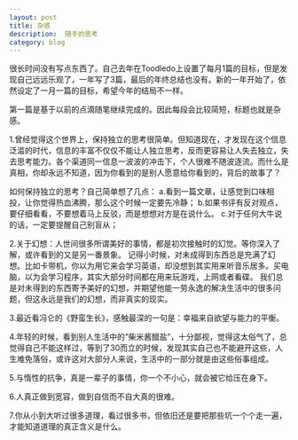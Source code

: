 ```yaml
---
layout: post
title: 杂感
description:  随手的思考
category: blog
---
```

很长时间没有写点东西了。自己去年在Toodledo上设置了每月1篇的目标，但是发现自己远远乐观了，一年写了3篇，最后的年终总结也没有。新的一年开始了，依然设定了一月一篇的目标，希望今年的结局不一样。

第一篇是基于以前的点滴随笔继续完成的。因此每段会比较简短，标题也就是杂感。

1.曾经觉得这个世界上，保持独立的思考很简单。但知道现在，才发现在这个信息泛滥的时代，信息的丰富不仅仅不能让人独立思考，反而更容易让人失去独立，失去思考能力。各个渠道同一信息一波波的冲击下，个人很难不随波逐流。而什么是真相，你却永远不知道，因为你看到的是别人愿意给你看到的，背后的故事了？

如何保持独立的思考？自己简单想了几点：
a.看到一篇文章，让感觉到口味相投，让你觉得热血沸腾，那么这个时候一定要先冷静；
b.如果书评有反对观点，要仔细看看，不要想着马上反驳，而是想想对方是在说什么。
c.对于任何大牛说的话，一定要提醒自己别盲从；

2.关于幻想：人世间很多所谓美好的事情，都是初次接触时的幻觉。等你深入了解，或许看到的又是另一番景象。
记得小时候，对未成得到东西总是充满了幻想。比如卡带机，你以为用它来会学习英语，却没想到其实用来听音乐居多。买电脑，以为会学习程序，其实大部分时间都在用来玩游戏，上网或者看碟。
我们总是对未得到的东西寄予美好的幻想，并期望他能一劳永逸的解决生活中的很多问题，但这永远是我们的幻想，而非真实的现实。

3.最近看冯仑的《野蛮生长》，感触最深的一句是：幸福来自欲望与能力的平衡。
 
4.年轻的时候，看到别人生活中的“柴米酱醋盐”，十分鄙视，觉得这太俗气了，总觉得自己不能这样过，等到了30而立的时候，发现其实自己也不能避开这些，人生难免落俗，或许这对大部分人来说，生活中的一部分就是由这些俗事组成。

5.与惰性的抗争，真是一辈子的事情，你一个不小心，就会被它给压在身下。

6.人真正做到宽容，做到自信而不自大真的很难。

7.你从小到大听过很多道理，看过很多书，但依旧还是要把那些坑一个个走一遍，才能知道道理的真正含义是什么。


[It'web]:    http://itweb.me  "It’web"

